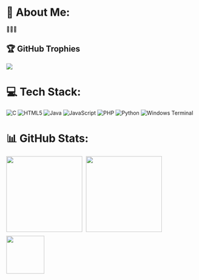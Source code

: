 # 💫 About Me:
🦆🦆🦆

## 🏆 GitHub Trophies
![](https://github-profile-trophy.vercel.app/?username=SerIkoko&theme=radical&no-frame=false&no-bg=false&margin-w=4)
# 💻 Tech Stack:

![C](https://img.shields.io/badge/c-%2300599C.svg?style=for-the-badge&logo=c&logoColor=white) ![HTML5](https://img.shields.io/badge/html5-%23E34F26.svg?style=for-the-badge&logo=html5&logoColor=white) ![Java](https://img.shields.io/badge/java-%23ED8B00.svg?style=for-the-badge&logo=openjdk&logoColor=white) ![JavaScript](https://img.shields.io/badge/javascript-%23323330.svg?style=for-the-badge&logo=javascript&logoColor=%23F7DF1E) ![PHP](https://img.shields.io/badge/php-%23777BB4.svg?style=for-the-badge&logo=php&logoColor=white) ![Python](https://img.shields.io/badge/python-3670A0?style=for-the-badge&logo=python&logoColor=ffdd54) ![Windows Terminal](https://img.shields.io/badge/Windows%20Terminal-%234D4D4D.svg?style=for-the-badge&logo=windows-terminal&logoColor=white)
# 📊 GitHub Stats:
<div style="display: flex; flex-wrap: wrap; gap: 10px;">
  <img src="https://github-readme-stats.vercel.app/api?username=SerIkoko&theme=dark&hide_border=false&include_all_commits=false&count_private=false" height="200"/>
  <img src="https://nirzak-streak-stats.vercel.app/?user=SerIkoko&theme=dark&hide_border=false" height="200"/>
  <img src="https://github-readme-stats.vercel.app/api/top-langs/?username=SerIkoko&theme=dark&hide_border=false&include_all_commits=false&count_private=false&layout=compact" height="100"/>
</div>
